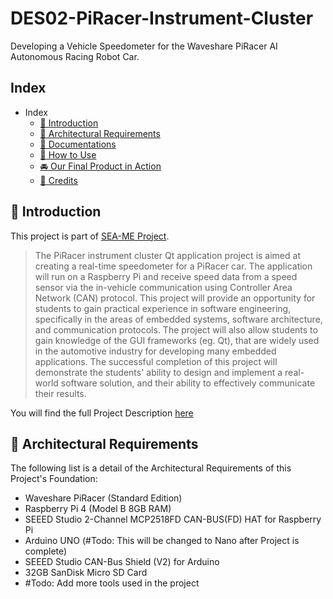 # DES02-PiRacer-Instrument-Cluster
Developing a Vehicle Speedometer for the Waveshare PiRacer AI Autonomous Racing Robot Car.

## Index
- Index
  - [:loudspeaker:  Introduction](#microphone--introduction)
  - [:wrench:  Architectural Requirements](#microphone--introduction)
  - [:memo:  Documentations](#microphone--introduction)
  - [:pushpin:  How to Use](#microphone--introduction)
  - [:oncoming_automobile:  Our Final Product in Action](#microphone--introduction)
  - [:purple_heart:  Credits](#microphone--introduction)

## :loudspeaker:  Introduction
This project is part of [SEA-ME Project](https://github.com/SEA-ME).
> The PiRacer instrument cluster Qt application project is aimed at creating a real-time speedometer for a PiRacer car. The application will run on a Raspberry Pi and receive speed data from a speed sensor via the in-vehicle communication using Controller Area Network (CAN) protocol. This project will provide an opportunity for students to gain practical experience in software engineering, specifically in the areas of embedded systems, software architecture, and communication protocols. The project will also allow students to gain knowledge of the GUI frameworks (eg. Qt), that are widely used in the automotive industry for developing many embedded applications. The successful completion of this project will demonstrate the students' ability to design and implement a real-world software solution, and their ability to effectively communicate their results.

You will find the full Project Description [here](https://github.com/SEA-ME/DES_Instrument-Cluster)


## :wrench:  Architectural Requirements
The following list is a detail of the Architectural Requirements of this Project's Foundation:

- Waveshare PiRacer (Standard Edition)
- Raspberry Pi 4 (Model B 8GB RAM)
- SEEED Studio 2-Channel MCP2518FD CAN-BUS(FD) HAT for Raspberry Pi
- Arduino UNO (#Todo: This will be changed to Nano after Project is complete)
- SEEED Studio CAN-Bus Shield (V2) for Arduino
- 32GB SanDisk Micro SD Card
- #Todo: Add more tools used in the project




